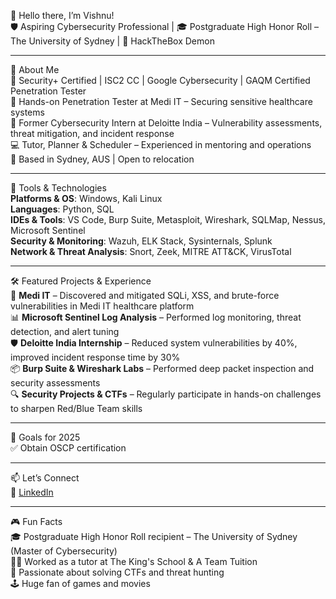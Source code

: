 👋 Hello there, I’m Vishnu!  
🛡️ Aspiring Cybersecurity Professional | 🎓 Postgraduate High Honor Roll – The University of Sydney | 🐍 HackTheBox Demon

---

🧠 About Me  
🔐 Security+ Certified | ISC2 CC | Google Cybersecurity | GAQM Certified Penetration Tester  
💼 Hands-on Penetration Tester at Medi IT – Securing sensitive healthcare systems  
🧠 Former Cybersecurity Intern at Deloitte India – Vulnerability assessments, threat mitigation, and incident response  
💻 Tutor, Planner & Scheduler – Experienced in mentoring and operations  
📍 Based in Sydney, AUS | Open to relocation  

---

🔧 Tools & Technologies  
**Platforms & OS**: Windows, Kali Linux  
**Languages**: Python, SQL  
**IDEs & Tools**: VS Code, Burp Suite, Metasploit, Wireshark, SQLMap, Nessus, Microsoft Sentinel  
**Security & Monitoring**: Wazuh, ELK Stack, Sysinternals, Splunk  
**Network & Threat Analysis**: Snort, Zeek, MITRE ATT&CK, VirusTotal  

---

🛠️ Featured Projects & Experience  
🧪 **Medi IT** – Discovered and mitigated SQLi, XSS, and brute-force vulnerabilities in Medi IT healthcare platform  
📊 **Microsoft Sentinel Log Analysis** – Performed log monitoring, threat detection, and alert tuning  
🛡️ **Deloitte India Internship** – Reduced system vulnerabilities by 40%, improved incident response time by 30%  
📦 **Burp Suite & Wireshark Labs** – Performed deep packet inspection and security assessments  
🔍 **Security Projects & CTFs** – Regularly participate in hands-on challenges to sharpen Red/Blue Team skills  

---

🎯 Goals for 2025  
✅ Obtain OSCP certification  

---

📫 Let’s Connect  
🔗 [LinkedIn](https://www.linkedin.com/in/vishnu-julakanti)   

---

🎮 Fun Facts  
🎓 Postgraduate High Honor Roll recipient – The University of Sydney (Master of Cybersecurity)  
👨‍🏫 Worked as a tutor at The King's School & A Team Tuition  
🧩 Passionate about solving CTFs and threat hunting  
🕹️ Huge fan of games and movies  
